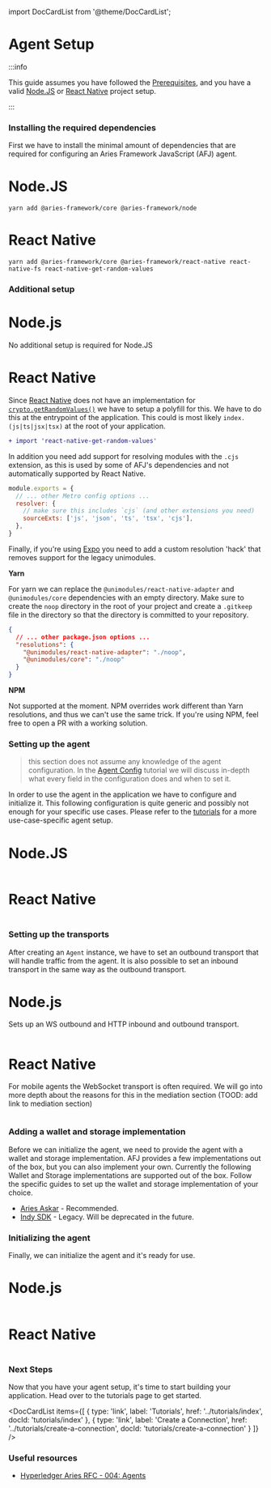 import DocCardList from '@theme/DocCardList';

# Agent Setup

:::info

This guide assumes you have followed the [Prerequisites](./prerequisites), and you have a valid
[Node.JS](https://nodejs.org) or [React Native](https://reactnative.dev) project setup.

:::

### Installing the required dependencies

First we have to install the minimal amount of dependencies that are required
for configuring an Aries Framework JavaScript (AFJ) agent.

<!--tabs-->

# Node.JS

```console
yarn add @aries-framework/core @aries-framework/node
```

# React Native

```console
yarn add @aries-framework/core @aries-framework/react-native react-native-fs react-native-get-random-values
```

<!--/tabs-->

### Additional setup

<!--tabs-->

# Node.js

No additional setup is required for Node.JS

# React Native

Since [React Native](https://reactnative.dev) does not have an implementation
for
[`crypto.getRandomValues()`](https://developer.mozilla.org/en-US/docs/Web/API/Crypto/getRandomValues)
we have to setup a polyfill for this. We have to do this at the entrypoint of
the application. This could is most likely `index.(js|ts|jsx|tsx)` at the root
of your application.

```diff title="index.tsx" showLineNumbers
+ import 'react-native-get-random-values'
```

In addition you need add support for resolving modules with the `.cjs` extension, as this is used by some of AFJ's dependencies and not automatically supported by React Native.

```js title="metro.config.js" showLineNumbers
module.exports = {
  // ... other Metro config options ...
  resolver: {
    // make sure this includes `cjs` (and other extensions you need)
    sourceExts: ['js', 'json', 'ts', 'tsx', 'cjs'],
  },
}
```

Finally, if you're using [Expo](https://expo.dev) you need to add a custom resolution 'hack' that removes support for the legacy unimodules.

**Yarn**

For yarn we can replace the `@unimodules/react-native-adapter` and `@unimodules/core` dependencies with an empty directory. Make sure to create the `noop` directory in the root of your project and create a `.gitkeep` file in the directory so that the directory is committed to your repository.

```json title="package.json" showLineNumbers
{
  // ... other package.json options ...
  "resolutions": {
    "@unimodules/react-native-adapter": "./noop",
    "@unimodules/core": "./noop"
  }
}
```

**NPM**

Not supported at the moment. NPM overrides work different than Yarn resolutions, and thus we can't use the same trick. If you're using NPM, feel free to open a PR with a working solution.

<!--/tabs-->

### Setting up the agent

> this section does not assume any knowledge of the agent configuration.
> In the [Agent Config](../tutorials/agent-config) tutorial we will discuss in-depth what every
> field in the configuration does and when to set it.

In order to use the agent in the application we have to configure and
initialize it. This following configuration is quite generic and possibly not
enough for your specific use cases. Please refer to the
[tutorials](../tutorials/index) for a more use-case-specific agent setup.

<!--tabs-->

# Node.JS

```typescript showLineNumbers set-up.ts section-1

```

# React Native

```typescript showLineNumbers set-up-rn.ts section-1

```

<!--/tabs-->

### Setting up the transports

After creating an `Agent` instance, we have to set an outbound transport that
will handle traffic from the agent. It is also possible to set an inbound
transport in the same way as the outbound transport.

<!--tabs-->

# Node.js

Sets up an WS outbound and HTTP inbound and outbound transport.

```typescript showLineNumbers set-up.ts section-2

```

# React Native

For mobile agents the WebSocket transport is often required. We will go into
more depth about the reasons for this in the mediation section (TOOD: add link to mediation section)

```typescript showLineNumbers set-up-rn.ts section-2

```

<!--/tabs-->

### Adding a wallet and storage implementation

Before we can initialize the agent, we need to provide the agent with a wallet and storage implementation. AFJ provides a few implementations out of the box, but you can also implement your own. Currently the following Wallet and Storage implementations are supported out of the box. Follow the specific guides to set up the wallet and storage implementation of your choice.

- [Aries Askar](./aries-askar) - Recommended.
- [Indy SDK](./indy-sdk) - Legacy. Will be deprecated in the future.

<DocCardList />

### Initializing the agent

Finally, we can initialize the agent and it's ready for use.

<!--tabs-->

# Node.js

```typescript showLineNumbers set-up.ts section-3

```

# React Native

```typescript showLineNumbers set-up-rn.ts section-3

```

<!--/tabs-->

### Next Steps

Now that you have your agent setup, it's time to start building your application. Head over to the tutorials page to get started.

<DocCardList items={[
{ type: 'link', label: 'Tutorials', href: '../tutorials/index', docId: 'tutorials/index' },
{ type: 'link', label: 'Create a Connection', href: '../tutorials/create-a-connection', docId: 'tutorials/create-a-connection' }
]} />

<!--/tabs-->

### Useful resources

- [Hyperledger Aries RFC - 004:
  Agents](https://github.com/hyperledger/aries-rfcs/blob/main/concepts/0004-agents/README.md)
